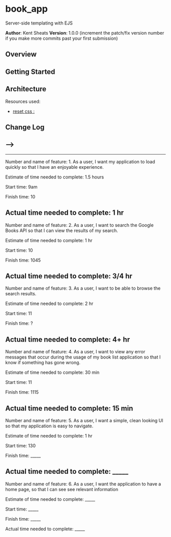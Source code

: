 # book_app
Server-side templating with EJS

**Author**: Kent Sheats
**Version**: 1.0.0 (increment the patch/fix version number if you make more commits past your first submission)

## Overview
<!-- Provide a high level overview of what this application is and why you are building it, beyond the fact that it's an assignment for a Code 301 class. (i.e. What's your problem domain?) -->

## Getting Started
<!-- What are the steps that a user must take in order to build this app on their own machine and get it running? -->

## Architecture
<!-- Provide a detailed description of the application design. What technologies (languages, libraries, etc) you're using, and any other relevant design information. -->
Resources used: 
- [reset css :](https://cssreset.com/scripts/eric-meyer-reset-css/)

## Change Log
<!-- Use this area to document the iterative changes made to your application as each feature is successfully implemented. Use time stamps. Here's an examples:

01-01-2001 4:59pm - Application now has a fully-functional express server, with GET and POST routes for the book resource.

## Credits and Collaborations
<!-- Give credit (and a link) to other people or resources that helped you build this application. -->
-->
------------------------------------------------------------
------------------------------------------------------------
Number and name of feature: 1. As a user, I want my application to load quickly so that I have an enjoyable experience.

Estimate of time needed to complete: 1.5 hours

Start time: 9am

Finish time: 10

Actual time needed to complete: 1 hr
-------------------------------------------------------------
Number and name of feature: 2. As a user, I want to search the Google Books API so that I can view the results of my search.

Estimate of time needed to complete: 1 hr

Start time: 10

Finish time: 1045

Actual time needed to complete: 3/4 hr
-------------------------------------------------------------
Number and name of feature: 3. As a user, I want to be able to browse the search results.

Estimate of time needed to complete: 2 hr

Start time: 11

Finish time: ?

Actual time needed to complete: 4+ hr
--------------------------------------------------------------
Number and name of feature: 4. As a user, I want to view any error messages that occur during the usage of my book list application so that I know if something has gone wrong.

Estimate of time needed to complete: 30 min

Start time: 11

Finish time: 1115

Actual time needed to complete: 15 min
-------------------------------------------------------------
Number and name of feature: 5. As a user, I want a simple, clean looking UI so that my application is easy to navigate.

Estimate of time needed to complete: 1 hr

Start time: 130

Finish time: _____

Actual time needed to complete: _____
---------------------------------------------------------------
Number and name of feature: 6. As a user, I want the application to have a home page, so that I can see see relevant information

Estimate of time needed to complete: _____

Start time: _____

Finish time: _____

Actual time needed to complete: _____